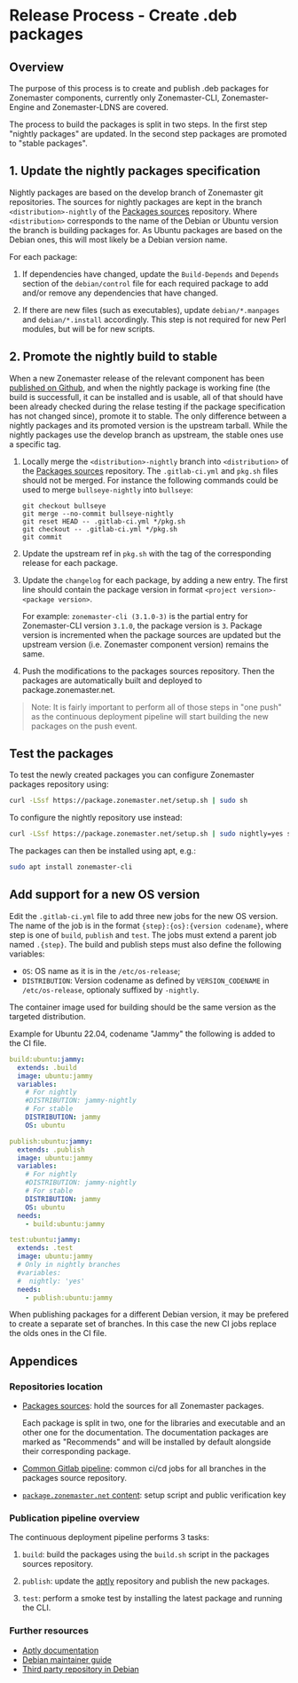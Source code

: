 Release Process - Create .deb packages
======================================


## Overview

The purpose of this process is to create and publish .deb packages for
Zonemaster components, currently only Zonemaster-CLI, Zonemaster-Engine and
Zonemaster-LDNS are covered.

The process to build the packages is split in two steps. In the first step "nightly
packages" are updated. In the second step packages are promoted to "stable packages".

## 1. Update the nightly packages specification

Nightly packages are based on the develop branch of Zonemaster git repositories.
The sources for nightly packages are kept in the branch `<distribution>-nightly`
of the [Packages sources] repository. Where `<distribution>` corresponds to the
name of the Debian or Ubuntu version the branch is building packages for.
As Ubuntu packages are based on the Debian ones, this will most likely be a
Debian version name.

For each package:

1. If dependencies have changed, update the `Build-Depends` and `Depends`
   section of the  `debian/control` file for each  required package to add
   and/or remove any dependencies that have changed.

2. If there are new files (such as executables), update `debian/*.manpages` and
   `debian/*.install` accordingly. This step is not required for new Perl
   modules, but will be for new scripts.

## 2. Promote the nightly build to stable


When a new Zonemaster release of the relevant component has been
[published on Github], and when the nightly package is working fine (the build
is successfull, it can be installed and is usable, all of that should have been
already checked during the relase testing if the package specification has not
changed since), promote it to stable. The only difference between a nightly
packages and its promoted version is the upstream tarball. While the nightly
packages use the develop branch as upstream, the stable ones use a specific
tag.

1. Locally merge the `<distribution>-nightly` branch into `<distribution>` of
   the [Packages sources] repository. The `.gitlab-ci.yml` and `pkg.sh` files
   should not be merged.
   For instance the following commands could be used to merge
   `bullseye-nightly` into `bullseye`:
   ```
   git checkout bullseye
   git merge --no-commit bullseye-nightly
   git reset HEAD -- .gitlab-ci.yml */pkg.sh
   git checkout -- .gitlab-ci.yml */pkg.sh
   git commit
   ```

2. Update the upstream ref in `pkg.sh` with the tag of the corresponding release
   for each package.

3. Update the `changelog` for each package, by adding a new entry. The first line
   should contain the package version in format
   `<project version>-<package version>`.

   For example:  `zonemaster-cli (3.1.0-3)` is the partial entry for
   Zonemaster-CLI version `3.1.0`, the package version is `3`. Package version
   is incremented when the package sources are updated but the upstream version
   (i.e. Zonemaster component version) remains the same.

4. Push the modifications to the packages sources repository. Then the packages
   are automatically built and deployed to package.zonemaster.net.

> Note: It is fairly important to perform all of those steps in "one push"
> as the continuous deployment pipeline will start building the new packages
> on the push event.


## Test the packages

To test the newly created packages you can configure Zonemaster packages
repository using:

```sh
curl -LSsf https://package.zonemaster.net/setup.sh | sudo sh
```

To configure the nightly repository use instead:

```sh
curl -LSsf https://package.zonemaster.net/setup.sh | sudo nightly=yes sh
```

The packages can then be installed using apt, e.g.:

```sh
sudo apt install zonemaster-cli
```

## Add support for a new OS version

Edit the `.gitlab-ci.yml` file to add three new jobs for the new OS version.
The name of the job is in the format `{step}:{os}:{version codename}`, where
step is one of `build`, `publish` and `test`. The jobs must extend a parent job
named `.{step}`. The build and publish steps must also define the following
variables:
* `OS`: OS name as it is in the `/etc/os-release`;
* `DISTRIBUTION`: Version codename as defined by `VERSION_CODENAME` in
   `/etc/os-release`, optionaly suffixed by `-nightly`.

The container image used for building should be the same version as the targeted
distribution.

Example for Ubuntu 22.04, codename "Jammy" the following is added to the CI
file.
```yml
build:ubuntu:jammy:
  extends: .build
  image: ubuntu:jammy
  variables:
    # For nightly
    #DISTRIBUTION: jammy-nightly
    # For stable
    DISTRIBUTION: jammy
    OS: ubuntu

publish:ubuntu:jammy:
  extends: .publish
  image: ubuntu:jammy
  variables:
    # For nightly
    #DISTRIBUTION: jammy-nightly
    # For stable
    DISTRIBUTION: jammy
    OS: ubuntu
  needs:
    - build:ubuntu:jammy

test:ubuntu:jammy:
  extends: .test
  image: ubuntu:jammy
  # Only in nightly branches
  #variables:
  #  nightly: 'yes'
  needs:
    - publish:ubuntu:jammy
```

When publishing packages for a different Debian version, it may be prefered to
create a separate set of branches. In this case the new CI jobs replace the olds
ones in the CI file.

## Appendices

### Repositories location

* [Packages sources]: hold the sources for all Zonemaster packages.

  Each package is split in two, one for the libraries and executable and an
  other one for the documentation. The documentation packages are marked as
  "Recommends" and will be installed by default alongside their corresponding
  package.

* [Common Gitlab pipeline]: common ci/cd jobs for all branches in the packages
  source repository.

* [`package.zonemaster.net` content]: setup script and public verification key

### Publication pipeline overview

The continuous deployment pipeline performs 3 tasks:

1. `build`: build the packages using the `build.sh` script in the packages
   sources repository.

2. `publish`: update the [aptly] repository and publish the new packages.

3. `test`: perform a smoke test by installing the latest package and running the
    CLI.

### Further resources

* [Aptly documentation](https://www.aptly.info/doc/overview/)
* [Debian maintainer guide](https://www.debian.org/doc/manuals/maint-guide/)
* [Third party repository in Debian](https://wiki.debian.org/DebianRepository/UseThirdParty)

[aptly]:                              https://www.aptly.info
[Packages sources]:                   https://gitlab.rd.nic.fr/zonemaster/packages/debian
[Common Gitlab pipeline]:             https://gitlab.rd.nic.fr/zonemaster/ci/-/blob/main/deb-packaging.yml
[`package.zonemaster.net` content]:   https://gitlab.rd.nic.fr/zonemaster/packages/www/
[published on Github]:                ReleaseProcess-release.md#17-tag-the-release-with-git
